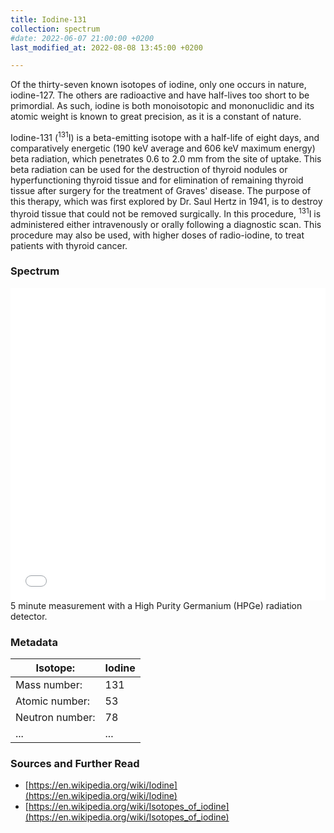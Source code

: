 ```yaml
---
title: Iodine-131
collection: spectrum
#date: 2022-06-07 21:00:00 +0200
last_modified_at: 2022-08-08 13:45:00 +0200

---
```


Of the thirty-seven known isotopes of iodine, only one occurs in nature, iodine-127. The others are radioactive and have half-lives too short to be primordial. As such, iodine is both monoisotopic and mononuclidic and its atomic weight is known to great precision, as it is a constant of nature.

Iodine-131 (<sup>131</sup>I) is a beta-emitting isotope with a half-life of eight days, and comparatively energetic (190 keV average and 606 keV maximum energy) beta radiation, which penetrates 0.6 to 2.0 mm from the site of uptake. This beta radiation can be used for the destruction of thyroid nodules or hyperfunctioning thyroid tissue and for elimination of remaining thyroid tissue after surgery for the treatment of Graves' disease. The purpose of this therapy, which was first explored by Dr. Saul Hertz in 1941, is to destroy thyroid tissue that could not be removed surgically. In this procedure, <sup>131</sup>I is administered either intravenously or orally following a diagnostic scan. This procedure may also be used, with higher doses of radio-iodine, to treat patients with thyroid cancer. 

### Spectrum

<iframe width="100%" height="500" src="/assets/spectra/I-131.html" title="I-131 gamma spectrum" frameborder="0" allowfullscreen></iframe>
5 minute measurement with a High Purity Germanium (HPGe) radiation detector.

### Metadata

| Isotope: | Iodine |
| --- | --- |
| Mass number: | 131 |
| Atomic number: | 53 |
| Neutron number: | 78 |
| ... | ... |

### Sources and Further Read

- [https://en.wikipedia.org/wiki/Iodine](https://en.wikipedia.org/wiki/Iodine)
- [https://en.wikipedia.org/wiki/Isotopes_of_iodine](https://en.wikipedia.org/wiki/Isotopes_of_iodine)

